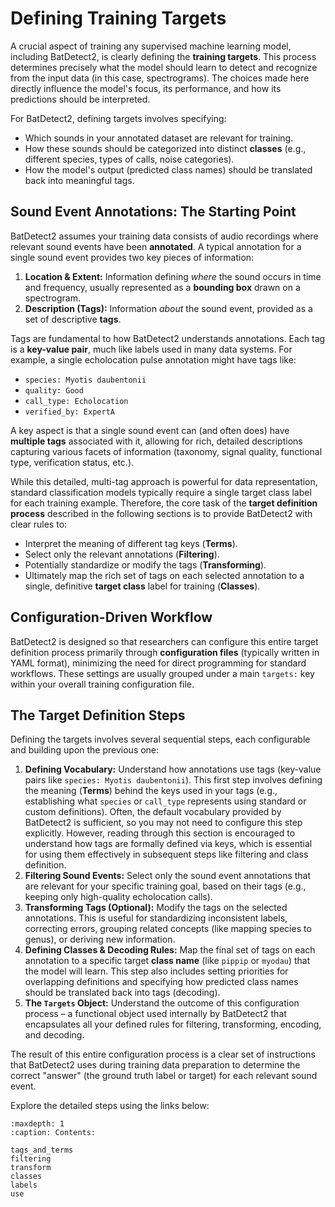 # Defining Training Targets

A crucial aspect of training any supervised machine learning model, including BatDetect2, is clearly defining the **training targets**.
This process determines precisely what the model should learn to detect and recognize from the input data (in this case, spectrograms).
The choices made here directly influence the model's focus, its performance, and how its predictions should be interpreted.

For BatDetect2, defining targets involves specifying:

- Which sounds in your annotated dataset are relevant for training.
- How these sounds should be categorized into distinct **classes** (e.g., different species, types of calls, noise categories).
- How the model's output (predicted class names) should be translated back into meaningful tags.

## Sound Event Annotations: The Starting Point

BatDetect2 assumes your training data consists of audio recordings where relevant sound events have been **annotated**.
A typical annotation for a single sound event provides two key pieces of information:

1.  **Location & Extent:** Information defining _where_ the sound occurs in time and frequency, usually represented as a **bounding box** drawn on a spectrogram.
2.  **Description (Tags):** Information _about_ the sound event, provided as a set of descriptive **tags**.

Tags are fundamental to how BatDetect2 understands annotations.
Each tag is a **key-value pair**, much like labels used in many data systems.
For example, a single echolocation pulse annotation might have tags like:

- `species: Myotis daubentonii`
- `quality: Good`
- `call_type: Echolocation`
- `verified_by: ExpertA`

A key aspect is that a single sound event can (and often does) have **multiple tags** associated with it, allowing for rich, detailed descriptions capturing various facets of information (taxonomy, signal quality, functional type, verification status, etc.).

While this detailed, multi-tag approach is powerful for data representation, standard classification models typically require a single target class label for each training example.
Therefore, the core task of the **target definition process** described in the following sections is to provide BatDetect2 with clear rules to:

- Interpret the meaning of different tag keys (**Terms**).
- Select only the relevant annotations (**Filtering**).
- Potentially standardize or modify the tags (**Transforming**).
- Ultimately map the rich set of tags on each selected annotation to a single, definitive **target class** label for training (**Classes**).

## Configuration-Driven Workflow

BatDetect2 is designed so that researchers can configure this entire target definition process primarily through **configuration files** (typically written in YAML format), minimizing the need for direct programming for standard workflows.
These settings are usually grouped under a main `targets:` key within your overall training configuration file.

## The Target Definition Steps

Defining the targets involves several sequential steps, each configurable and building upon the previous one:

1.  **Defining Vocabulary:** Understand how annotations use tags (key-value pairs like `species: Myotis daubentonii`).
    This first step involves defining the meaning (**Terms**) behind the keys used in your tags (e.g., establishing what `species` or `call_type` represents using standard or custom definitions).
    Often, the default vocabulary provided by BatDetect2 is sufficient, so you may not need to configure this step explicitly.
    However, reading through this section is encouraged to understand how tags are formally defined via keys, which is essential for using them effectively in subsequent steps like filtering and class definition.
2.  **Filtering Sound Events:** Select only the sound event annotations that are relevant for your specific training goal, based on their tags (e.g., keeping only high-quality echolocation calls).
3.  **Transforming Tags (Optional):** Modify the tags on the selected annotations.
    This is useful for standardizing inconsistent labels, correcting errors, grouping related concepts (like mapping species to genus), or deriving new information.
4.  **Defining Classes & Decoding Rules:** Map the final set of tags on each annotation to a specific target **class name** (like `pippip` or `myodau`) that the model will learn.
    This step also includes setting priorities for overlapping definitions and specifying how predicted class names should be translated back into tags (decoding).
5.  **The `Targets` Object:** Understand the outcome of this configuration process – a functional object used internally by BatDetect2 that encapsulates all your defined rules for filtering, transforming, encoding, and decoding.

The result of this entire configuration process is a clear set of instructions that BatDetect2 uses during training data preparation to determine the correct "answer" (the ground truth label or target) for each relevant sound event.

Explore the detailed steps using the links below:

```{toctree}
:maxdepth: 1
:caption: Contents:

tags_and_terms
filtering
transform
classes
labels
use
```
